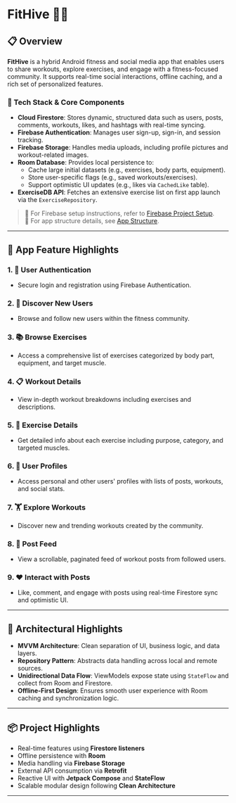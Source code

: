 # FitHive 🏋️‍♀️

## 📋 Overview

**FitHive** is a hybrid Android fitness and social media app that enables users to share workouts, explore exercises, and engage with a fitness-focused community. It supports real-time social interactions, offline caching, and a rich set of personalized features.

### 🔧 Tech Stack & Core Components

- **Cloud Firestore**: Stores dynamic, structured data such as users, posts, comments, workouts, likes, and hashtags with real-time syncing.
- **Firebase Authentication**: Manages user sign-up, sign-in, and session tracking.
- **Firebase Storage**: Handles media uploads, including profile pictures and workout-related images.
- **Room Database**: Provides local persistence to:
  - Cache large initial datasets (e.g., exercises, body parts, equipment).
  - Store user-specific flags (e.g., saved workouts/exercises).
  - Support optimistic UI updates (e.g., likes via `CachedLike` table).
- **ExerciseDB API**: Fetches an extensive exercise list on first app launch via the `ExerciseRepository`.

> 🔗 For Firebase setup instructions, refer to [Firebase Project Setup](PROJECT_SETUP.md).  
> 📁 For app structure details, see [App Structure](APP_STRUCTURE.md).

---

## 🚀 App Feature Highlights

### 1. 🔐 User Authentication
- Secure login and registration using Firebase Authentication.

### 2. 🧍 Discover New Users
- Browse and follow new users within the fitness community.

### 3. 📚 Browse Exercises
- Access a comprehensive list of exercises categorized by body part, equipment, and target muscle.

### 4. 📋 Workout Details
- View in-depth workout breakdowns including exercises and descriptions.

### 5. 💪 Exercise Details
- Get detailed info about each exercise including purpose, category, and targeted muscles.

### 6. 👤 User Profiles
- Access personal and other users' profiles with lists of posts, workouts, and social stats.

### 7. 🏋️ Explore Workouts
- Discover new and trending workouts created by the community.

### 8. 📰 Post Feed
- View a scrollable, paginated feed of workout posts from followed users.

### 9. ❤️ Interact with Posts
- Like, comment, and engage with posts using real-time Firestore sync and optimistic UI.

---

## 🧠 Architectural Highlights

- **MVVM Architecture**: Clean separation of UI, business logic, and data layers.
- **Repository Pattern**: Abstracts data handling across local and remote sources.
- **Unidirectional Data Flow**: ViewModels expose state using `StateFlow` and collect from Room and Firestore.
- **Offline-First Design**: Ensures smooth user experience with Room caching and synchronization logic.

---

## 📦 Project Highlights

- Real-time features using **Firestore listeners**
- Offline persistence with **Room**
- Media handling via **Firebase Storage**
- External API consumption via **Retrofit**
- Reactive UI with **Jetpack Compose** and **StateFlow**
- Scalable modular design following **Clean Architecture**

---


